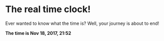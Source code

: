 # The real time clock!

Ever wanted to know what the time is? Well, your journey is about to end!

**The time is Nov 18, 2017, 21:52**